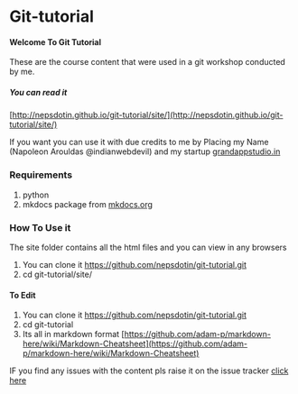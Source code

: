 # Git-tutorial

#### Welcome To Git Tutorial

These are the course content that were used in a git workshop conducted by me.

##### You can read it 

[http://nepsdotin.github.io/git-tutorial/site/](http://nepsdotin.github.io/git-tutorial/site/)

If you want you can use it with due credits to me by Placing my Name (Napoleon Arouldas @indianwebdevil) and my startup [grandappstudio.in](grandappstudio.in)

### Requirements

1. python
2. mkdocs package from [mkdocs.org](mkdocs.org)

### How To Use it
The site folder contains all the html files and you can view in  any browsers
1. You can clone it https://github.com/nepsdotin/git-tutorial.git
2. cd git-tutorial/site/
#### To Edit
1. You can clone it https://github.com/nepsdotin/git-tutorial.git
2. cd git-tutorial
3. Its all in markdown format [https://github.com/adam-p/markdown-here/wiki/Markdown-Cheatsheet](https://github.com/adam-p/markdown-here/wiki/Markdown-Cheatsheet)


IF you find any issues with the content pls raise it on the issue tracker [click here](https://github.com/nepsdotin/git-tutorial/issues)
